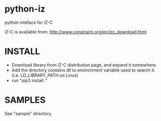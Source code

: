 # python-iz
python inteface for iZ-C

iZ-C is available from:
  http://www.constraint.org/en/izc_download.html

# INSTALL

  * Download library from iZ-C distribution page, and expand it somewhere.
  * Add the directory contains dll to environment variable used to search it.
    (i.e. LD_LIBRARY_PATH on Linux)
  * run "pip3 install ."

# SAMPLES

See "sample" directory.

